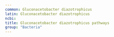 ```yaml
---
common: Gluconacetobacter diazotrophicus
latin: Gluconacetobacter diazotrophicus
ncbi: 
title: Gluconacetobacter diazotrophicus pathways
group: "Bacteria"
---
```

